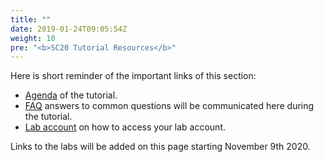```yaml
---
title: ""
date: 2019-01-24T09:05:54Z
weight: 10
pre: "<b>SC20 Tutorial Resources</b>"
---
```


Here is short reminder of the important links of this section:

- [Agenda](/01-hpc-overview/00-agenda.html) of the tutorial.
- [FAQ](/01-hpc-overview/01-updates.md) answers to common questions will be communicated here during the tutorial.
- [Lab account](/01-hpc-overview/03-access-aws.md) on how to access your lab account.

Links to the labs will be added on this page starting November 9th 2020.
